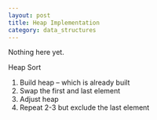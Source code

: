 ```yaml
---
layout: post
title: Heap Implementation
category: data_structures
---
```


Nothing here yet.

Heap Sort

1. Build heap – which is already built
2. Swap the first and last element 
3. Adjust heap 
4. Repeat 2-3 but exclude the last element           

